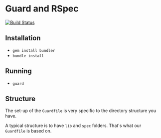 # Guard and RSpec 
[![Build Status](https://travis-ci.org/christian-acuna/Guard-and-RSpec.svg?branch=master)](https://travis-ci.org/christian-acuna/Guard-and-RSpec)

## Installation

- `gem install bundler`
- `bundle install`

## Running

- `guard`

## Structure

The set-up of the `Guardfile` is very specific to the directory structure you
have.

A typical structure is to have `lib` and `spec` folders. That's what our
`Guardfile` is based on.
